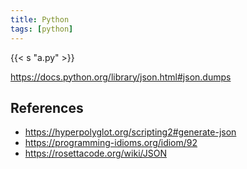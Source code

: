 ```yaml
---
title: Python
tags: [python]
---
```


{{< s "a.py" >}}

<https://docs.python.org/library/json.html#json.dumps>

## References

- <https://hyperpolyglot.org/scripting2#generate-json>
- <https://programming-idioms.org/idiom/92>
- <https://rosettacode.org/wiki/JSON>
